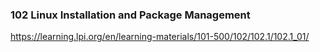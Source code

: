 ### 102 Linux Installation and Package Management

https://learning.lpi.org/en/learning-materials/101-500/102/102.1/102.1_01/
